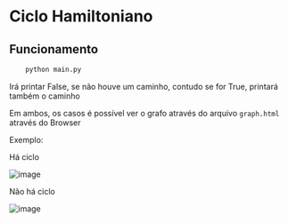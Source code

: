 ﻿# Ciclo Hamiltoniano

## Funcionamento

```py
    python main.py
```

Irá printar False, se não houve um caminho, contudo se for True, printará também o caminho

Em ambos, os casos é possível ver o grafo através do arquivo `graph.html` através do Browser

Exemplo:

Há ciclo

![image](https://user-images.githubusercontent.com/57512581/212918478-30f44c43-43e4-48d6-9b78-c774eaca2c1f.png)

Não há ciclo

![image](https://user-images.githubusercontent.com/57512581/212918641-419c43b7-875a-42e2-abbe-4f5a35c93cbc.png)
